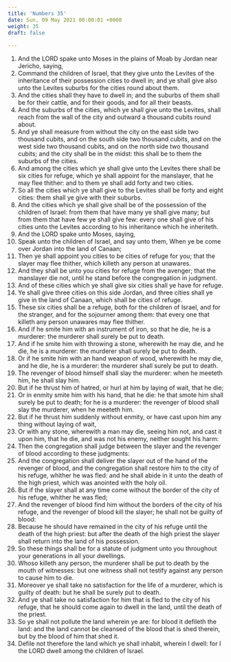 ```yaml
---
title: 'Numbers 35'
date: Sun, 09 May 2021 00:00:01 +0000
weight: 35
draft: false
  
---
```


1. And the LORD spake unto Moses in the plains of Moab by Jordan near Jericho, saying,
2. Command the children of Israel, that they give unto the Levites of the inheritance of their possession cities to dwell in; and ye shall give also unto the Levites suburbs for the cities round about them.
3. And the cities shall they have to dwell in; and the suburbs of them shall be for their cattle, and for their goods, and for all their beasts.
4. And the suburbs of the cities, which ye shall give unto the Levites, shall reach from the wall of the city and outward a thousand cubits round about.
5. And ye shall measure from without the city on the east side two thousand cubits, and on the south side two thousand cubits, and on the west side two thousand cubits, and on the north side two thousand cubits; and the city shall be in the midst: this shall be to them the suburbs of the cities.
6. And among the cities which ye shall give unto the Levites there shall be six cities for refuge, which ye shall appoint for the manslayer, that he may flee thither: and to them ye shall add forty and two cities.
7. So all the cities which ye shall give to the Levites shall be forty and eight cities: them shall ye give with their suburbs.
8. And the cities which ye shall give shall be of the possession of the children of Israel: from them that have many ye shall give many; but from them that have few ye shall give few: every one shall give of his cities unto the Levites according to his inheritance which he inheriteth.
9. And the LORD spake unto Moses, saying,
10. Speak unto the children of Israel, and say unto them, When ye be come over Jordan into the land of Canaan;
11. Then ye shall appoint you cities to be cities of refuge for you; that the slayer may flee thither, which killeth any person at unawares.
12. And they shall be unto you cities for refuge from the avenger; that the manslayer die not, until he stand before the congregation in judgment.
13. And of these cities which ye shall give six cities shall ye have for refuge.
14. Ye shall give three cities on this side Jordan, and three cities shall ye give in the land of Canaan, which shall be cities of refuge.
15. These six cities shall be a refuge, both for the children of Israel, and for the stranger, and for the sojourner among them: that every one that killeth any person unawares may flee thither.
16. And if he smite him with an instrument of iron, so that he die, he is a murderer: the murderer shall surely be put to death.
17. And if he smite him with throwing a stone, wherewith he may die, and he die, he is a murderer: the murderer shall surely be put to death.
18. Or if he smite him with an hand weapon of wood, wherewith he may die, and he die, he is a murderer: the murderer shall surely be put to death.
19. The revenger of blood himself shall slay the murderer: when he meeteth him, he shall slay him.
20. But if he thrust him of hatred, or hurl at him by laying of wait, that he die;
21. Or in enmity smite him with his hand, that he die: he that smote him shall surely be put to death; for he is a murderer: the revenger of blood shall slay the murderer, when he meeteth him.
22. But if he thrust him suddenly without enmity, or have cast upon him any thing without laying of wait,
23. Or with any stone, wherewith a man may die, seeing him not, and cast it upon him, that he die, and was not his enemy, neither sought his harm:
24. Then the congregation shall judge between the slayer and the revenger of blood according to these judgments:
25. And the congregation shall deliver the slayer out of the hand of the revenger of blood, and the congregation shall restore him to the city of his refuge, whither he was fled: and he shall abide in it unto the death of the high priest, which was anointed with the holy oil.
26. But if the slayer shall at any time come without the border of the city of his refuge, whither he was fled;
27. And the revenger of blood find him without the borders of the city of his refuge, and the revenger of blood kill the slayer; he shall not be guilty of blood:
28. Because he should have remained in the city of his refuge until the death of the high priest: but after the death of the high priest the slayer shall return into the land of his possession.
29. So these things shall be for a statute of judgment unto you throughout your generations in all your dwellings.
30. Whoso killeth any person, the murderer shall be put to death by the mouth of witnesses: but one witness shall not testify against any person to cause him to die.
31. Moreover ye shall take no satisfaction for the life of a murderer, which is guilty of death: but he shall be surely put to death.
32. And ye shall take no satisfaction for him that is fled to the city of his refuge, that he should come again to dwell in the land, until the death of the priest.
33. So ye shall not pollute the land wherein ye are: for blood it defileth the land: and the land cannot be cleansed of the blood that is shed therein, but by the blood of him that shed it.
34. Defile not therefore the land which ye shall inhabit, wherein I dwell: for I the LORD dwell among the children of Israel.

